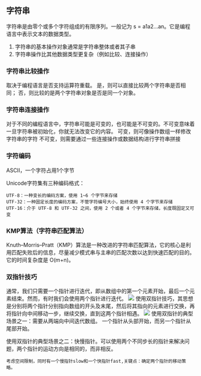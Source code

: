 ## 字符串
字符串是由零个或多个字符组成的有限序列。一般记为 s = a1a2...an。它是编程语言中表示文本的数据类型。
1. 字符串的基本操作对象通常是字符串整体或者其子串
2. 字符串操作比其他数据类型更复杂（例如比较、连接操作）
### 字符串比较操作
取决于编程语言是否支持运算符重载。
是，则可以直接比较两个字符串是否相同；
否，则比较的是两个字符串对象是否是同一个对象。
### 字符串连接操作
对于不同的编程语言中，字符串可能是可变的，也可能是不可变的。不可变意味着一旦字符串被初始化，你就无法改变它的内容。
可变，则可像操作数组一样修改字符串的字符
不可变，则需要通过一些连接操作或数据结构进行字符串拼接

### 字符编码
ASCII，一个字符占用1个字节

Unicode字符集有三种编码格式：

    UTF-8：一种变长的编码方案，使用 1~6 个字节来存储
    UTF-32：一种固定长度的编码方案，不管字符编号大小，始终使用 4 个字节来存储
    UTF-16：介于 UTF-8 和 UTF-32 之间，使用 2 个或者 4 个字节来存储，长度既固定又可变

### KMP算法（字符串匹配算法）
Knuth–Morris–Pratt（KMP）算法是一种改进的字符串匹配算法，它的核心是利用匹配失败后的信息，尽量减少模式串与主串的匹配次数以达到快速匹配的目的。它的时间复杂度是 O(m+n)。
### 双指针技巧
通常，我们只需要一个指针进行迭代，即从数组中的第一个元素开始，最后一个元素结束。然而，有时我们会使用两个指针进行迭代。
![](https://pic.leetcode-cn.com/bfdf27723d1b26ee06a56adbf6206fb9d1f7446e297ce05e74e0275b268cd945-1.png)
使用双指针技巧，其思想是分别将两个指针分别指向数组的开头及末尾，然后将其指向的元素进行交换，再将指针向中间移动一步，继续交换，直到这两个指针相遇。
![](https://pic.leetcode-cn.com/84f9f1fce23655fcc653179b26d9800edf54858f790be1bc7573eb228f2aac00-2.gif)
使用双指针的典型场景之一：需要从两端向中间迭代数组。 一个指针从头部开始，而另一个指针从尾部开始。

使用双指针的典型场景之二：快慢指针。可以使用两个不同步长的指针来解决问题，两个指针的运动方向是相同的，而非相反。
    
    考虑空间限制，同时有一个慢指针slow和一个快指针fast,关键点：确定两个指针的移动策略。
